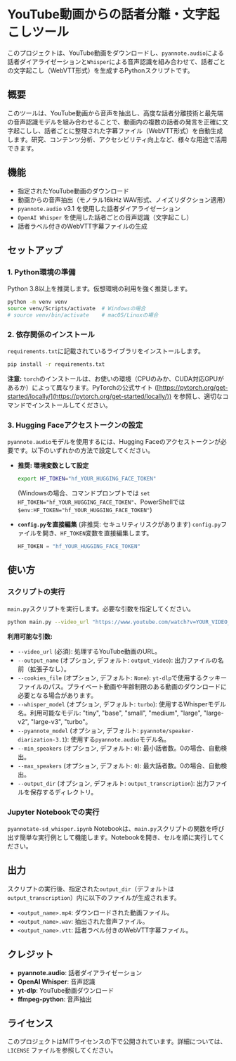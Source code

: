# YouTube動画からの話者分離・文字起こしツール

このプロジェクトは、YouTube動画をダウンロードし、`pyannote.audio`による話者ダイアライゼーションと`Whisper`による音声認識を組み合わせて、話者ごとの文字起こし（WebVTT形式）を生成するPythonスクリプトです。

## 概要

このツールは、YouTube動画から音声を抽出し、高度な話者分離技術と最先端の音声認識モデルを組み合わせることで、動画内の複数の話者の発言を正確に文字起こしし、話者ごとに整理された字幕ファイル（WebVTT形式）を自動生成します。研究、コンテンツ分析、アクセシビリティ向上など、様々な用途で活用できます。

## 機能

*   指定されたYouTube動画のダウンロード
*   動画からの音声抽出（モノラル16kHz WAV形式、ノイズリダクション適用）
*   `pyannote.audio` v3.1 を使用した話者ダイアライゼーション
*   `OpenAI Whisper` を使用した話者ごとの音声認識（文字起こし）
*   話者ラベル付きのWebVTT字幕ファイルの生成

## セットアップ

### 1. Python環境の準備

Python 3.8以上を推奨します。仮想環境の利用を強く推奨します。

```bash
python -m venv venv
source venv/Scripts/activate  # Windowsの場合
# source venv/bin/activate    # macOS/Linuxの場合
```

### 2. 依存関係のインストール

`requirements.txt`に記載されているライブラリをインストールします。

```bash
pip install -r requirements.txt
```

**注意:** `torch`のインストールは、お使いの環境（CPUのみか、CUDA対応GPUがあるか）によって異なります。PyTorchの公式サイト ([https://pytorch.org/get-started/locally/](https://pytorch.org/get-started/locally/)) を参照し、適切なコマンドでインストールしてください。


### 3. Hugging Faceアクセストークンの設定

`pyannote.audio`モデルを使用するには、Hugging Faceのアクセストークンが必要です。以下のいずれかの方法で設定してください。

*   **推奨: 環境変数として設定**
    ```bash
    export HF_TOKEN="hf_YOUR_HUGGING_FACE_TOKEN"
    ```
    (Windowsの場合、コマンドプロンプトでは `set HF_TOKEN="hf_YOUR_HUGGING_FACE_TOKEN"`、PowerShellでは `$env:HF_TOKEN="hf_YOUR_HUGGING_FACE_TOKEN"`)
*   **`config.py`を直接編集** (非推奨: セキュリティリスクがあります)
    `config.py`ファイルを開き、`HF_TOKEN`変数を直接編集します。

    ```python
    HF_TOKEN = "hf_YOUR_HUGGING_FACE_TOKEN"
    ```

## 使い方

### スクリプトの実行

`main.py`スクリプトを実行します。必要な引数を指定してください。

```bash
python main.py --video_url "https://www.youtube.com/watch?v=YOUR_VIDEO_ID" --output_name "my_video_output"
```

**利用可能な引数:**

*   `--video_url` (必須): 処理するYouTube動画のURL。
*   `--output_name` (オプション, デフォルト: `output_video`): 出力ファイルの名前（拡張子なし）。
*   `--cookies_file` (オプション, デフォルト: `None`): `yt-dlp`で使用するクッキーファイルのパス。プライベート動画や年齢制限のある動画のダウンロードに必要となる場合があります。
*   `--whisper_model` (オプション, デフォルト: `turbo`): 使用するWhisperモデル名。利用可能なモデル: "tiny", "base", "small", "medium", "large", "large-v2", "large-v3", "turbo"。
*   `--pyannote_model` (オプション, デフォルト: `pyannote/speaker-diarization-3.1`): 使用する`pyannote.audio`モデル名。
*   `--min_speakers` (オプション, デフォルト: `0`): 最小話者数。0の場合、自動検出。
*   `--max_speakers` (オプション, デフォルト: `0`): 最大話者数。0の場合、自動検出。
*   `--output_dir` (オプション, デフォルト: `output_transcription`): 出力ファイルを保存するディレクトリ。

### Jupyter Notebookでの実行

`pyannotate-sd_whisper.ipynb` Notebookは、`main.py`スクリプトの関数を呼び出す簡単な実行例として機能します。Notebookを開き、セルを順に実行してください。

## 出力

スクリプトの実行後、指定された`output_dir`（デフォルトは`output_transcription`）内に以下のファイルが生成されます。

*   `<output_name>.mp4`: ダウンロードされた動画ファイル。
*   `<output_name>.wav`: 抽出された音声ファイル。
*   `<output_name>.vtt`: 話者ラベル付きのWebVTT字幕ファイル。

## クレジット

*   **pyannote.audio**: 話者ダイアライゼーション
*   **OpenAI Whisper**: 音声認識
*   **yt-dlp**: YouTube動画ダウンロード
*   **ffmpeg-python**: 音声抽出

## ライセンス

このプロジェクトはMITライセンスの下で公開されています。詳細については、`LICENSE` ファイルを参照してください。
